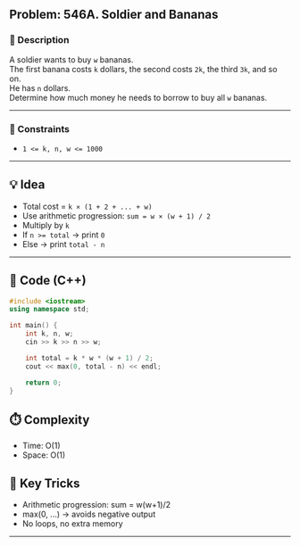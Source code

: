 ## Problem: 546A. Soldier and Bananas

### 📜 Description
A soldier wants to buy `w` bananas.  
The first banana costs `k` dollars, the second costs `2k`, the third `3k`, and so on.  
He has `n` dollars.  
Determine how much money he needs to borrow to buy all `w` bananas.

---

### 🧩 Constraints
- `1 <= k, n, w <= 1000`

---

## 💡 Idea
- Total cost = `k × (1 + 2 + ... + w)`  
- Use arithmetic progression: `sum = w × (w + 1) / 2`
- Multiply by `k`
- If `n >= total` → print `0`  
- Else → print `total - n`

---

## 🧱 Code (C++)

```cpp
#include <iostream>
using namespace std;

int main() {
    int k, n, w;
    cin >> k >> n >> w;

    int total = k * w * (w + 1) / 2;
    cout << max(0, total - n) << endl;

    return 0;
}
```

## ⏱️ Complexity

- Time: O(1)
- Space: O(1)

## 🧠 Key Tricks
- Arithmetic progression: sum = w(w+1)/2
- max(0, ...) → avoids negative output
- No loops, no extra memory

---
